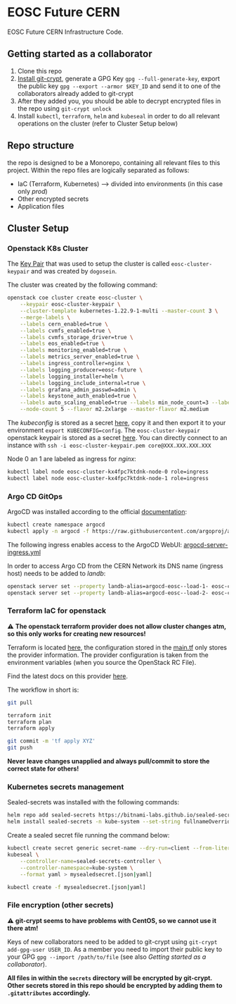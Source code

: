 # EOSC Future CERN

EOSC Future CERN Infrastructure Code.

## Getting started as a collaborator

1. Clone this repo
2. [Install git-crypt](https://github.com/AGWA/git-crypt/blob/master/INSTALL.md), generate a GPG Key `gpg --full-generate-key`, export the public key `gpg --export --armor $KEY_ID` and send it to one of the collaborators already added to git-crypt
3. After they added you, you should be able to decrypt encrypted files in the repo using `git-crypt unlock`
4. Install `kubectl`, `terraform`, `helm` and `kubeseal` in order to do all relevant operations on the cluster (refer to Cluster Setup below)

## Repo structure

the repo is designed to be a Monorepo, containing all relevant files to this project. Within the repo files are logically separated as follows:

* IaC (Terraform, Kubernetes) --> divided into environments (in this case only *prod*)
* Other encrypted secrets
* Application files

## Cluster Setup

### Openstack K8s Cluster

The [Key Pair](https://docs.openstack.org/python-openstackclient/pike/cli/command-objects/keypair.html) that was used to setup the cluster is called `eosc-cluster-keypair` and was created by `dogosein`.

The cluster was created by the following command:

```bash
openstack coe cluster create eosc-cluster \
    --keypair eosc-cluster-keypair \
    --cluster-template kubernetes-1.22.9-1-multi --master-count 3 \
    --merge-labels \
    --labels cern_enabled=true \
    --labels cvmfs_enabled=true \
    --labels cvmfs_storage_driver=true \
    --labels eos_enabled=true \
    --labels monitoring_enabled=true \
    --labels metrics_server_enabled=true \
    --labels ingress_controller=nginx \
    --labels logging_producer=eosc-future \
    --labels logging_installer=helm \
    --labels logging_include_internal=true \
    --labels grafana_admin_passwd=admin \
    --labels keystone_auth_enabled=true \
    --labels auto_scaling_enabled=true --labels min_node_count=3 --labels max_node_count=7 \
    --node-count 5 --flavor m2.2xlarge --master-flavor m2.medium
```

The *kubeconfig* is stored as a secret [here](secrets/kubeconfig), copy it and then export it to your environment `export KUBECONFIG=config`. The `eosc-cluster-keypair` openstack keypair is stored as a secret [here](secrets/eosc-cluster-keypair.pem). You can directly connect to an instance with `ssh -i eosc-cluster-keypair.pem core@XXX.XXX.XXX.XXX`

Node 0 an 1 are labeled as ingress for *nginx*:

```bash
kubectl label node eosc-cluster-kx4fpc7ktdnk-node-0 role=ingress
kubectl label node eosc-cluster-kx4fpc7ktdnk-node-1 role=ingress
```

### Argo CD GitOps

ArgoCD was installed according to the official [documentation](https://argo-cd.readthedocs.io/en/stable/getting_started/):

```bash
kubectl create namespace argocd
kubectl apply -n argocd -f https://raw.githubusercontent.com/argoproj/argo-cd/stable/manifests/core-install.yaml
```

The following ingress enables access to the ArgoCD WebUI: [argocd-server-ingress.yml](infrastructure/openstack/production/k8s/argocd-server-ingress.yml)

In order to access Argo CD from the CERN Network its DNS name (ingress host) needs to be added to *landb*:

```bash
openstack server set --property landb-alias=argocd-eosc--load-1- eosc-cluster-kx4fpc7ktdnk-node-0
openstack server set --property landb-alias=argocd-eosc--load-2- eosc-cluster-kx4fpc7ktdnk-node-1
```

### Terraform IaC for openstack

:warning: **The openstack terraform provider does not allow cluster changes atm, so this only works for creating new resources!**

Terraform is located [here](infrastructure/openstack/prod/tf), the configuration stored in the [main.tf](infrastructure/openstack/prod/tf/main.tf) only stores the provider information.
The provider configuration is taken from the environment variables (when you source the OpenStack RC File).

Find the latest docs on this provider [here](https://registry.terraform.io/providers/terraform-provider-openstack/openstack/latest/docs).

The workflow in short is:

```bash
git pull

terraform init
terraform plan
terraform apply

git commit -m 'tf apply XYZ'
git push
```

**Never leave changes unapplied and always pull/commit to store the correct state for others!**

### Kubernetes secrets management

Sealed-secrets was installed with the following commands:

```bash
helm repo add sealed-secrets https://bitnami-labs.github.io/sealed-secrets
helm install sealed-secrets -n kube-system --set-string fullnameOverride=sealed-secrets-controller sealed-secrets/sealed-secrets
```

Create a sealed secret file running the command below:

```bash
kubectl create secret generic secret-name --dry-run=client --from-literal=foo=bar -o [json|yaml] | \
kubeseal \
    --controller-name=sealed-secrets-controller \
    --controller-namespace=kube-system \
    --format yaml > mysealedsecret.[json|yaml]

kubectl create -f mysealedsecret.[json|yaml]
```

### File encryption (other secrets)

:warning: **git-crypt seems to have problems with CentOS, so we cannot use it there atm!**

Keys of new collaborators need to be added to git-crypt using `git-crypt add-gpg-user USER_ID`. As a member you need to import their public key to your GPG `gpg --import /path/to/file` (see also *Getting started as a collaborator*).

**All files in within the `secrets` directory will be encrypted by git-crypt. Other secrets stored in this repo should be encrypted by adding them to `.gitattributes` accordingly.**